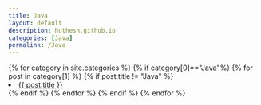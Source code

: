 ```yaml
---
title: Java
layout: default
description: huthesh.github.io
categories: [Java]
permalink: /Java
---
```

<div>
{% for category in site.categories %}
    {% if category[0]=="Java"%}
      {% for post in category[1] %}
        {% if post.title != "Java" %}
        <li><a class="hlink" href="{{ post.url }}">{{ post.title }}</a></li>
        {% endif %}
      {% endfor %}
    {% endif %}
{% endfor %}
</div>
